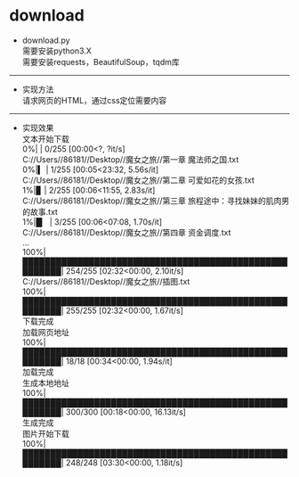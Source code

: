 # download
* download.py  
需要安装python3.X  
需要安装requests，BeautifulSoup，tqdm库
* * *
* 实现方法  
请求网页的HTML，通过css定位需要内容
* * *
* 实现效果  
文本开始下载  
  0%|                                                       | 0/255 [00:00<?, ?it/s]  
  C://Users//86181//Desktop//魔女之旅//第一章 魔法师之国.txt  
  0%|▍                                                     | 1/255 [00:05<23:32,  5.56s/it]  
  C://Users//86181//Desktop//魔女之旅//第二章 可爱如花的女孩.txt  
  1%|▊                                                     | 2/255 [00:06<11:55,  2.83s/it]  
  C://Users//86181//Desktop//魔女之旅//第三章 旅程途中：寻找妹妹的肌肉男的故事.txt  
  1%|█▏                                                    | 3/255 [00:06<07:08,  1.70s/it]  
  C://Users//86181//Desktop//魔女之旅//第四章 资金调度.txt  
  ...  
100%|███████████████████████████████████████████████████████| 254/255 [02:32<00:00,  2.10it/s]  
C://Users//86181//Desktop//魔女之旅//插图.txt  
100%|███████████████████████████████████████████████████████| 255/255 [02:32<00:00,  1.67it/s]  
下载完成  
加载网页地址  
100%|███████████████████████████████████████████████████████| 18/18 [00:34<00:00,  1.94s/it]  
加载完成  
生成本地地址  
100%|███████████████████████████████████████████████████████| 300/300 [00:18<00:00, 16.13it/s]  
生成完成  
图片开始下载  
100%|███████████████████████████████████████████████████████| 248/248 [03:30<00:00,  1.18it/s]  
